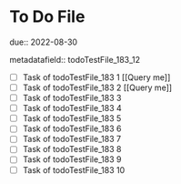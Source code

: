 # To Do File

due:: 2022-08-30

metadatafield:: todoTestFile_183_12

- [ ] Task of todoTestFile_183 1 [[Query me]]
- [ ] Task of todoTestFile_183 2 [[Query me]]
- [ ] Task of todoTestFile_183 3
- [ ] Task of todoTestFile_183 4
- [ ] Task of todoTestFile_183 5
- [ ] Task of todoTestFile_183 6
- [ ] Task of todoTestFile_183 7
- [ ] Task of todoTestFile_183 8
- [ ] Task of todoTestFile_183 9
- [ ] Task of todoTestFile_183 10